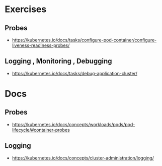 
# Exercises
## Probes
- https://kubernetes.io/docs/tasks/configure-pod-container/configure-liveness-readiness-probes/
## Logging , Monitoring , Debugging
- https://kubernetes.io/docs/tasks/debug-application-cluster/

# Docs
## Probes
- https://kubernetes.io/docs/concepts/workloads/pods/pod-lifecycle/#container-probes
## Logging
- https://kubernetes.io/docs/concepts/cluster-administration/logging/


